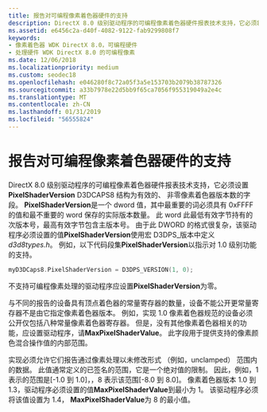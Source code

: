 ```yaml
---
title: 报告对可编程像素着色器硬件的支持
description: DirectX 8.0 级别驱动程序的可编程像素着色器硬件报表技术支持，它必须将 D3DCAPS8 结构 PixelShaderVersion 字段设置为有效的、 非零像素着色器版本数。
ms.assetid: e6456c2a-d40f-4082-9122-fab9299808f7
keywords:
- 像素着色器 WDK DirectX 8.0，可编程硬件
- 处理硬件 WDK DirectX 8.0 的可编程像素
ms.date: 12/06/2018
ms.localizationpriority: medium
ms.custom: seodec18
ms.openlocfilehash: e046280f8c72a05f3a5e153703b2079b38787326
ms.sourcegitcommit: a33b7978e22d5bb9f65ca7056f955319049a2e4c
ms.translationtype: MT
ms.contentlocale: zh-CN
ms.lasthandoff: 01/31/2019
ms.locfileid: "56555824"
---
```

# <a name="reporting-support-for-programmable-pixel-shader-hardware"></a>报告对可编程像素着色器硬件的支持

DirectX 8.0 级别驱动程序的可编程像素着色器硬件报表技术支持，它必须设置**PixelShaderVersion** D3DCAPS8 结构为有效的、 非零像素着色器版本数的字段。 **PixelShaderVersion**是一个 dword 值，其中最重要的词必须具有 0xFFFF 的值和最不重要的 word 保存的实际版本数量。 此 word 此最低有效字节持有的次版本号，最高有效字节包含主版本号。 由于此 DWORD 的格式很复杂，该驱动程序必须设置的值**PixelShaderVersion**使用宏 D3DPS\_版本中定义*d3d8types.h*。 例如，以下代码段集**PixelShaderVersion**以指示对 1.0 级别功能的支持。

```cpp
myD3DCaps8.PixelShaderVersion = D3DPS_VERSION(1, 0);
```

不支持可编程像素处理的驱动程序应设置**PixelShaderVersion**为零。

与不同的报告的设备具有顶点着色器的常量寄存器的数量，设备不能公开更常量寄存器不是由它指定像素着色器版本。 例如，实现 1.0 像素着色器规范的设备必须公开仅包括八种常量像素着色器寄存器。 但是，没有其他像素着色器相关的功能，应设置驱动程序，请**MaxPixelShaderValue**。 此字段用于提供支持的像素颜色混合操作值的内部范围。

实现必须允许它们报告通过像素处理以未修改形式 （例如，unclamped） 范围内的数据。 此值通常定义的已签名的范围，它是一个绝对值的限制。 因此，例如，1 表示的范围是\[-1.0 到 1.0\]，，8 表示该范围\[-8.0 到 8.0\]。 像素着色器版本 1.0 到 1.3，驱动程序必须设置的值**MaxPixelShaderValue**到最小为 1。 该驱动程序必须将该值设置为 1.4， **MaxPixelShaderValue**为 8 的最小值。

 

 





